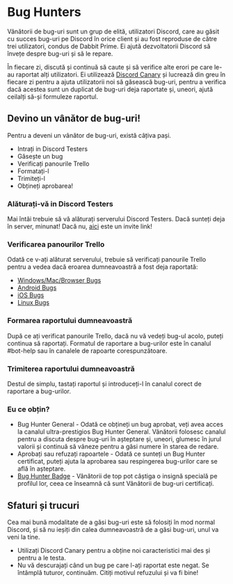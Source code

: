 <!-- TITLE: [RO] Bug Hunters -->
<!-- SUBTITLE: Ajutând dezvoltatorii Discord să gestioneze rapoartele de bug-uri și să remedieze bug-urile -->

# Bug Hunters
Vânătorii de bug-uri sunt un grup de elită, utilizatori Discord, care au găsit cu succes bug-uri pe Discord în orice client și au fost reproduse de către trei utilizatori, condus de Dabbit Prime. Ei ajută dezvoltatorii Discord să învețe despre bug-uri și să le repare.

În fiecare zi, discută și continuă să caute și să verifice alte erori pe care le-au raportat alți utilizatori. Ei utilizează [Discord Canary](/canary) și lucrează din greu în fiecare zi pentru a ajuta utilizatorii noi să găsească bug-uri, pentru a verifica dacă acestea sunt un duplicat de bug-uri deja raportate și, uneori, ajută ceilalți să-și formuleze raportul.

## Devino un vânător de bug-uri!
Pentru a deveni un vânător de bug-uri, există câțiva pași.

* Intrați in Discord Testers 
* Găsește un bug
* Verificați panourile Trello
* Formatați-l
* Trimiteți-l
* Obțineți aprobarea!

### Alăturați-vă in Discord Testers
Mai întâi trebuie să vă alăturați serverului Discord Testers. Dacă sunteți deja în server, minunat! Dacă nu, [aici](http://discord.gg/discord-testers) este un invite link!

### Verificarea panourilor Trello
Odată ce v-ați alăturat serverului, trebuie să verificați panourile Trello pentru a vedea dacă eroarea dumneavoastră a fost deja raportată:
* [Windows/Mac/Browser Bugs](https://trello.com/b/AExxR9lU/canary-bugs)
* [Android Bugs](https://trello.com/b/Vqrkz3KO/android-beta-bugs)
* [iOS Bugs](https://trello.com/b/vLPlnX60/ios-testflight-bugs)
* [Linux Bugs](https://trello.com/b/UyU76Esh/linux-bugs)

### Formarea raportului dumneavoastră
După ce ați verificat panourile Trello, dacă nu vă vedeți bug-ul acolo, puteți continua să raportați. Formatul de raportare a bug-urilor este în canalul #bot-help sau în canalele de rapoarte corespunzătoare.

### Trimiterea raportului dumneavoastră 
Destul de simplu, tastați raportul și introduceți-l în canalul corect de raportare a bug-urilor.

### Eu ce obțin?
* Bug Hunter General - Odată ce obțineți un bug aprobat, veți avea acces la canalul ultra-prestigios Bug Hunter General. Vânătorii folosesc canalul pentru a discuta despre bug-uri în așteptare și, uneori, glumesc în jurul valorii și continuă să vâneze pentru a găsi numere în starea de redare.
*  Aprobați sau refuzați rapoartele - Odată ce sunteți un Bug Hunter certificat, puteți ajuta la aprobarea sau respingerea bug-urilor care se află în așteptare.
*  [Bug Hunter Badge](https://discordia.me/badges#discord-bug-hunter) - Vânătorii de top pot câștiga o insignă specială pe profilul lor, ceea ce înseamnă că sunt Vânătorii de bug-uri certificați.

## Sfaturi și trucuri
Cea mai bună modalitate de a găsi bug-uri este să folosiți în mod normal Discord, și să nu ieșiți din calea dumneavoastră de a găsi bug-uri, unul va veni la tine.
* Utilizați Discord Canary pentru a obține noi caracteristici mai des și pentru a le testa.
* Nu vă descurajați când un bug pe care l-ați raportat este negat. Se întâmplă tuturor, continuăm. Citiți motivul refuzului și va fi bine!
